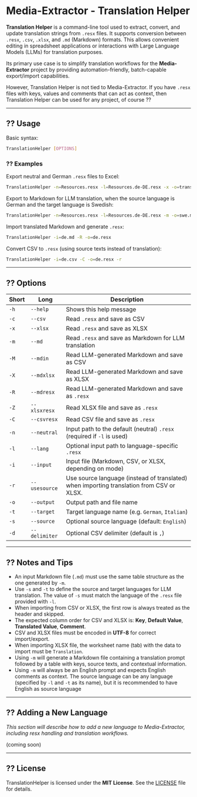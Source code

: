 # Media-Extractor - Translation Helper

**Translation Helper** is a command-line tool used to extract, convert, and update translation strings from `.resx` files. It supports conversion between `.resx`, `.csv`, `.xlsx`, and `.md` (Markdown) formats. This allows convenient editing in spreadsheet applications or interactions with Large Language Models (LLMs) for translation purposes.

Its primary use case is to simplify translation workflows for the **Media-Extractor** project by providing automation-friendly, batch-capable export/import capabilities.

However, Translation Helper is not tied to Media-Extractor. If you have `.resx` files with keys, values and comments that can act as context, then Translation Helper can be used for any project, of course ?? 

---

## ?? Usage

Basic syntax:

```bash
TranslationHelper [OPTIONS]
```

### ?? Examples

Export neutral and German `.resx` files to Excel:

```bash
TranslationHelper -n=Resources.resx -l=Resources.de-DE.resx -x -o=translation.xlsx
```

Export to Markdown for LLM translation, when the source language is German and the target language is Swedish:

```bash
TranslationHelper -n=Resources.resx -l=Resources.de-DE.resx -m -o=swe.md -s=German -t=Swedish
```

Import translated Markdown and generate `.resx`:

```bash
TranslationHelper -i=de.md -R -o=de.resx
```

Convert CSV to `.resx` (using source texts instead of translation):

```bash
TranslationHelper -i=de.csv -C -o=de.resx -r
```

---

## ?? Options

| Short | Long         | Description                                                                             |
|-------|--------------|---------------------------------------------------------------------------------------- |
| `-h`  | `--help`     | Shows this help message                                                                 |
| `-c`  | `--csv`      | Read `.resx` and save as CSV                                                            |
| `-x`  | `--xlsx`     | Read `.resx` and save as XLSX                                                           |
| `-m`  | `--md`       | Read `.resx` and save as Markdown for LLM translation                                   |
| `-M`  | `--mdin`     | Read LLM-generated Markdown and save as CSV                                             |
| `-X`  | `--mdxlsx`   | Read LLM-generated Markdown and save as XLSX                                            |
| `-R`  | `--mdresx`   | Read LLM-generated Markdown and save as `.resx`                                         |
| `-Z`  | `--xlsxresx` | Read XLSX file and save as `.resx`                                                      |
| `-C`  | `--csvresx`  | Read CSV file and save as `.resx`                                                       |
| `-n`  | `--neutral`  | Input path to the default (neutral) `.resx` (required if `-l` is used)                  |
| `-l`  | `--lang`     | Optional input path to language-specific `.resx`                                        |
| `-i`  | `--input`    | Input file (Markdown, CSV, or XLSX, depending on mode)                                  |
| `-r`  | `--usesource`| Use source language (instead of translated) when importing translation from CSV or XLSX.|
| `-o`  | `--output`   | Output path and file name                                                               |
| `-t`  | `--target`   | Target language name (e.g. `German`, `Italian`)                                         |
| `-s`  | `--source`   | Optional source language (default: `English`)                                           |
| `-d`  | `--delimiter`| Optional CSV delimiter (default is `,`)                                                 |

---

## ?? Notes and Tips

- An input Markdown file (`.md`) must use the same table structure as the one generated by `-m`.
- Use `-s` and `-t` to define the source and target languages for LLM translation. The value of `-s` must match the language of the `.resx` file provided with `-l`.
- When importing from CSV or XLSX, the first row is always treated as the header and skipped.
- The expected column order for CSV and XLSX is: **Key**, **Default Value**, **Translated Value**, **Comment**.
- CSV and XLSX files must be encoded in **UTF-8** for correct import/export.
- When importing XLSX file, the worksheet name (tab) with the data to import must be `Translation`.
- Using `-m` will generate a Markdown file containing a translation prompt followed by a table with keys, source texts, and contextual information.
- Using `-m` will always be an English prompt and expects English comments as context. The source language can be any language (specified by `-l` and `-t` as its name), but it is recommended to have English as source language

---

## ?? Adding a New Language

*This section will describe how to add a new language to Media-Extractor, including resx handling and translation workflows.*

(coming soon)

---

## ?? License

TranslationHelper is licensed under the **MIT License**. See the [LICENSE](LICENSE) file for details.

